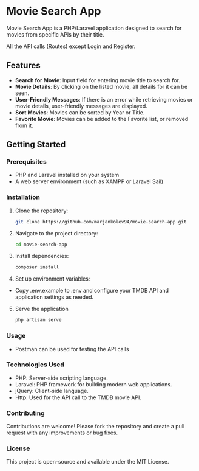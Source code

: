 # Movie Search App

Movie Search App is a PHP/Laravel application designed to search for movies from specific APIs by their title.

All the API calls (Routes) except Login and Register.

## Features

- **Search for Movie**: Input field for entering movie title to search for.
- **Movie Details**: By clicking on the listed movie, all details for it can be seen.
- **User-Friendly Messages**: If there is an error while retrieving movies or movie details, user-friendly messages are displayed.
- **Sort Movies**: Movies can be sorted by Year or Title.
- **Favorite Movie**: Movies can be added to the Favorite list, or removed from it.
## Getting Started

### Prerequisites
- PHP and Laravel installed on your system
- A web server environment (such as XAMPP or Laravel Sail)

### Installation
1. Clone the repository:
   ```bash
   git clone https://github.com/marjankolev94/movie-search-app.git

2. Navigate to the project directory:
   ```bash
   cd movie-search-app

3. Install dependencies:
   ```bash
   composer install

4. Set up environment variables:
- Copy .env.example to .env and configure your TMDB API and application settings as needed.

5. Serve the application
   ```bash
   php artisan serve

### Usage
- Postman can be used for testing the API calls
### Technologies Used
- PHP: Server-side scripting language.
- Laravel: PHP framework for building modern web applications.
- jQuery: Client-side language.
- Http: Used for the API call to the TMDB movie API.
### Contributing
Contributions are welcome! Please fork the repository and create a pull request with any improvements or bug fixes.

### License
This project is open-source and available under the MIT License.
